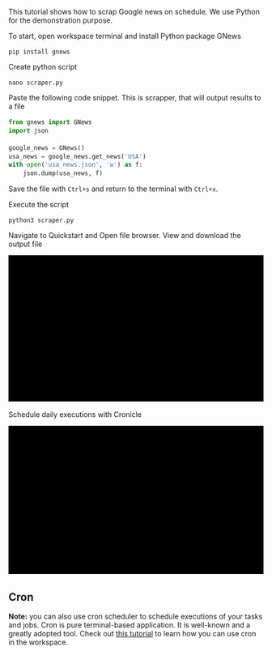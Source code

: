 This tutorial shows how to scrap Google news on schedule. We use Python for the demonstration purpose.   

To start, open workspace terminal and install Python package GNews

```
pip install gnews
```

Create python script 

```
nano scraper.py
```

Paste the following code snippet. This is scrapper, that will output results to a file

```py
from gnews import GNews
import json

google_news = GNews()
usa_news = google_news.get_news('USA')
with open('usa_news.json', 'w') as f:
    json.dump(usa_news, f)
```

Save the file with `Ctrl+s` and return to the terminal with `Ctrl+x`.  

Execute the script 

```
python3 scraper.py
```

Navigate to Quickstart and Open file browser. View and download the output file 

![Filebrowser](img/filebrowser-demo.gif)

Schedule daily executions with Cronicle

![Cronicle](img/cronicle-demo.gif)

## Cron 

**Note:** you can also use cron scheduler to schedule executions of your tasks and jobs. Cron is pure terminal-based 
application. It is well-known and a greatly adopted tool. Check out [this tutorial](../ubuntu-workspace/cron-scheduler.md) to learn how 
you can use cron in the workspace.
